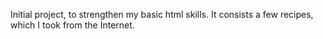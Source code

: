 Initial project, to strengthen my basic html skills.
It consists a few recipes, which I took from the Internet.

